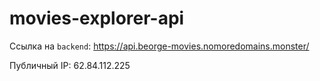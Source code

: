 # movies-explorer-api
Ссылка на `backend`: https://api.beorge-movies.nomoredomains.monster/

Публичный IP: 62.84.112.225
